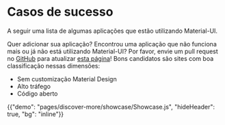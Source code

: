 # Casos de sucesso

<p class="description">A seguir uma lista de algumas aplicações que estão utilizando Material-UI.</p>

Quer adicionar sua aplicação? Encontrou uma aplicação que não funciona mais ou já não está utilizando Material-UI? Por favor, envie um pull request no [GitHub](https://github.com/Foso/material-ui) para atualizar [esta página](https://github.com/Foso/material-ui/blob/master/docs/src/pages/discover-more/showcase/appList.js)! Bons candidatos são sites com boa classificação nessas dimensões:

- Sem customização Material Design
- Alto tráfego
- Código aberto

{{"demo": "pages/discover-more/showcase/Showcase.js", "hideHeader": true, "bg": "inline"}}
